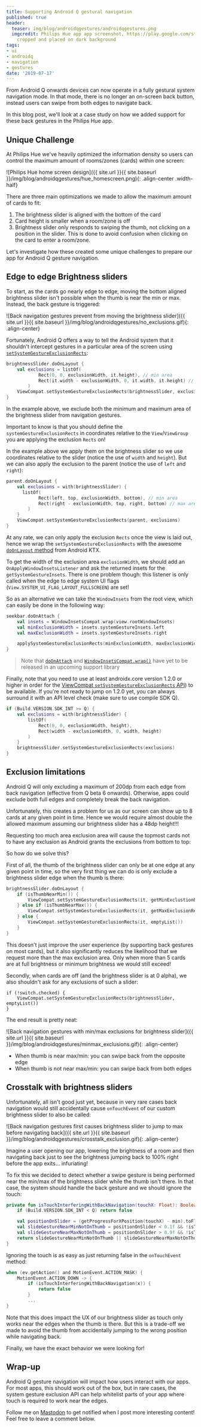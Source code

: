```yaml
---
title: Supporting Android Q gestural navigation
published: true
header:
  teaser: img/blog/androidqgestures/androidqgestures.png
  imgcredit: Philips Hue app app screenshot, https://play.google.com/store/apps/details?id=com.philips.lighting.hue2,
    cropped and placed on dark background
tags:
- ui
- androidq
- navigation
- gestures
date: '2019-07-17'
---
```


From Android Q onwards devices can now operate in a fully gestural system navigation mode. In that mode, there is no longer an on-screen back button, instead users can swipe from both edges to navigate back.

In this blog post, we'll look at a case study on how we added support for these back gestures in the Philips Hue app.

## Unique Challenge
At Philips Hue we've heavily optimized the information density so users can control the maximum amount of rooms/zones (cards) within one screen:

![Philips Hue home screen design]({{ site.url }}{{ site.baseurl }}/img/blog/androidqgestures/hue_homescreen.png){: .align-center .width-half}

There are three main optimizations we made to allow the maximum amount of cards to fit:

1. The brightness slider is aligned with the bottom of the card
2. Card height is smaller when a room/zone is off
3. Brightness slider only responds to swiping the thumb, not clicking on a position in the slider. This is done to avoid confusion when clicking on the card to enter a room/zone.

Let's investigate how these created some unique challenges to prepare our app for Android Q gesture navigation.

## Edge to edge Brightness sliders
To start, as the cards go nearly edge to edge, moving the bottom aligned brightness slider isn't possible when the thumb is near the min or max. Instead, the back gesture is triggered:

![Back navigation gestures prevent from moving the brightness slider]({{ site.url }}{{ site.baseurl }}/img/blog/androidqgestures/no_exclusions.gif){: .align-center}

Fortunately, Android Q offers a way to tell the Android system that it shouldn't intercept gestures in a particular area of the screen using [`setSystemGestureExclusionRects`](https://developer.android.com/reference/android/view/View#setSystemGestureExclusionRects(java.util.List%3Candroid.graphics.Rect%3E)):

```kotlin
brightnessSlider.doOnLayout {
    val exclusions = listOf(
            Rect(0, 0, exclusionWidth, it.height), // min area
            Rect(it.width - exclusionWidth, 0, it.width, it.height) // max area
        )
    ViewCompat.setSystemGestureExclusionRects(brightnessSlider, exclusions)
}
```

In the example above, we exclude both the minimum and maximum area of the brightness slider from navigation gestures.

Important to know is that you should define the `systemGestureExclusionRects` in coordinates relative to the `View`/`ViewGroup` you are applying the exclusion `Rects` on!

In the example above we apply them on the brightness slider so we use coordinates relative to the slider (notice the use of `width` and `height`). But we can also apply the exclusion to the parent (notice the use of `left` and `right`):

```kotlin
parent.doOnLayout {
    val exclusions = with(brightnessSlider) {
      listOf(
            Rect(left, top, exclusionWidth, bottom), // min area
            Rect(right - exclusionWidth, top, right, bottom) // max area
        )
    }
    ViewCompat.setSystemGestureExclusionRects(parent, exclusions)
}
```

At any rate, we can only apply the exclusion `Rects` once the view is laid out, hence we wrap the `setSystemGestureExclusionRects` with the awesome [`doOnLayout` method](https://developer.android.com/reference/kotlin/androidx/core/view/package-summary#doonlayout) from Android KTX.

To get the width of the exclusion area `exclusionWidth`, we should add an `OnApplyWindowInsetsListener` and ask the returned insets for the `getSystemGestureInsets`. There is one problem though: this listener is only called when the edge to edge system UI flags (`View.SYSTEM_UI_FLAG_LAYOUT_FULLSCREEN`) are set!

So as an alternative we can take the `WindowInsets` from the root view, which can easily be done in the following way:

```kotlin
seekbar.doOnAttach {
    val insets = WindowInsetsCompat.wrap(view.rootWindowInsets)
    val minExclusionWidth = insets.systemGestureInsets.left
    val maxExclusionWidth = insets.systemGestureInsets.right

    applySystemGestureExclusionRects(minExclusionWidth, maxExclusionWidth)
}
```

> Note that [`doOnAttach`](https://android-review.googlesource.com/c/platform/frameworks/support/+/983823/) and [`WindowInsetsCompat.wrap()`]() have yet to be released in an upcoming support library

Finally, note that you need to use at least androidx.core version 1.2.0 or higher in order for the [ViewCompat `setSystemGestureExclusionRects` API](https://developer.android.com/reference/androidx/core/view/ViewCompat#setSystemGestureExclusionRects(android.view.View,%2520java.util.List%3Candroid.graphics.Rect%3E))) to be available. If you're not ready to jump on 1.2.0 yet, you can always surround it with an API level check (make sure to use compile SDK Q).

```kotlin
if (Build.VERSION.SDK_INT >= Q) {
    val exclusions = with(brightnessSlider) {
        listOf(
            Rect(0, 0, exclusionWidth, height),
            Rect(width - exclusionWidth, 0, width, height)
        )
    }
    brightnessSlider.setSystemGestureExclusionRects(exclusions)
}
```

## Exclusion limitations
Android Q will only excluding a maximum of 200dp from each edge from back navigation (effective from Q beta 6 onwards). Otherwise, apps could exclude both full edges and completely break the back navigation.

Unfortunately, this creates a problem for us as our screen can show up to 8 cards at any given point in time. Hence we would require almost double the allowed maximum assuming our brightness slider has a 48dp height!!!

Requesting too much area exclusion area will cause the topmost cards not to have any exclusion as Android grants the exclusions from bottom to top:

<script async class="speakerdeck-embed" data-slide="82" data-id="62721c9fa7ca493aad3dd38f978dacf9" data-ratio="1.77777777777778" src="//speakerdeck.com/assets/embed.js"></script>

So how do we solve this?

First of all, the thumb of the brightness slider can only be at one edge at any given point in time, so the very first thing we can do is only exclude a brightness slider edge when the thumb is there:

```kotlin
brightnessSlider.doOnLayout {
    if (isThumbNearMin()) {
        ViewCompat.setSystemGestureExclusionRects(it, getMinExclustionRect())
    } else if (isThumbNearMax()) {
        ViewCompat.setSystemGestureExclusionRects(it, getMaxExclusionRect())
    } else {
        ViewCompat.setSystemGestureExclusionRects(it, emptyList())
    }
}
```

This doesn't just improve the user experience (by supporting back gestures on most cards), but it also significantly reduces the likelihood that we request more than the max exclusion area. Only when more than 5 cards are at full brightness or minimum brightness we would still exceed!

Secondly, when cards are off (and the brightness slider is at 0 alpha), we also shouldn't ask for any exclusions of such a slider:

```
if (!switch.checked) {
    ViewCompat.setSystemGestureExclusionRects(brightnessSlider, emptyList())
}
```

The end result is pretty neat:

![Back navigation gestures with min/max exclusions for brightness slider]({{ site.url }}{{ site.baseurl }}/img/blog/androidqgestures/minmax_exclusions.gif){: .align-center}

- When thumb is near max/min: you can swipe back from the opposite edge
- When thumb is not near max/min: you can swipe back from both edges

## Crosstalk with brightness sliders
Unfortunately, all isn't good just yet, because in very rare cases back navigation would still accidentally cause `onTouchEvent` of our custom brightness slider to also be called:

![Back navigation gestures first causes brightness slider to jump to max before navigating back]({{ site.url }}{{ site.baseurl }}/img/blog/androidqgestures/crosstalk_exclusion.gif){: .align-center}

Imagine a user opening our app, lowering the brightness of a room and then navigating back just to see the brightness jumping back to 100% right before the app exits... infuriating!

To fix this we decided to detect whether a swipe gesture is being performed near the min/max of the brightness slider while the thumb isn't there. In that case, the system should handle the back gesture and we should ignore the touch:

```kotlin
private fun isTouchInterferingWithBackNavigation(touchX: Float): Boolean {
    if (Build.VERSION.SDK_INT < Q) return false

    val positionOnSlider = (getProgressForXPosition(touchX) - min).toFloat() / (max - min)
    val slideGestureNearMinNotOnThumb = positionOnSlider < 0.1f && !isThumbNearMin
    val slideGestureNearMaxNotOnThumb = positionOnSlider > 0.9f && !isThumbNearMax
    return slideGestureNearMinNotOnThumb || slideGestureNearMaxNotOnThumb
}
```

Ignoring the touch is as easy as just returning false in the `onTouchEvent` method:

```kotlin
when (ev.getAction() and MotionEvent.ACTION_MASK) {
    MotionEvent.ACTION_DOWN -> {
        if (isTouchInterferingWithBackNavigation(x)) {
            return false
        }
        ...
}
```

Note that this does impact the UX of our brightness slider as touch only works near the edges when the thumb is there. But this is a trade-off we made to avoid the thumb from accidentally jumping to the wrong position while navigating back.

Finally, we have the exact behavior we were looking for!

## Wrap-up
Android Q gesture navigation will impact how users interact with our apps. For most apps, this should work out of the box, but in rare cases, the system gesture exclusion API can help whitelist parts of your app where touch is required to work near the edges.

Follow me on [Mastodon](https://androiddev.social/@Jeroenmols) to get notified when I post more interesting content! Feel free to leave a comment below.
